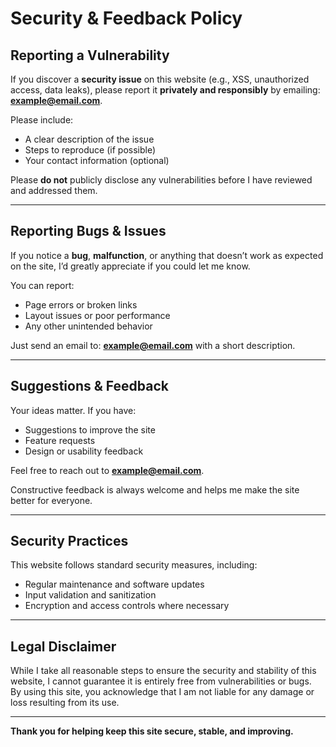 # Security & Feedback Policy

## Reporting a Vulnerability

If you discover a **security issue** on this website (e.g., XSS, unauthorized access, data leaks), please report it **privately and responsibly** by emailing: **example@email.com**.

Please include:

- A clear description of the issue  
- Steps to reproduce (if possible)  
- Your contact information (optional)

Please **do not** publicly disclose any vulnerabilities before I have reviewed and addressed them.

---

## Reporting Bugs & Issues

If you notice a **bug**, **malfunction**, or anything that doesn’t work as expected on the site, I’d greatly appreciate if you could let me know.

You can report:

- Page errors or broken links  
- Layout issues or poor performance  
- Any other unintended behavior  

Just send an email to: **example@email.com** with a short description.

---

## Suggestions & Feedback

Your ideas matter. If you have:

- Suggestions to improve the site  
- Feature requests  
- Design or usability feedback  

Feel free to reach out to **example@email.com**.

Constructive feedback is always welcome and helps me make the site better for everyone.

---

## Security Practices

This website follows standard security measures, including:

- Regular maintenance and software updates  
- Input validation and sanitization  
- Encryption and access controls where necessary  

---

## Legal Disclaimer

While I take all reasonable steps to ensure the security and stability of this website, I cannot guarantee it is entirely free from vulnerabilities or bugs.  
By using this site, you acknowledge that I am not liable for any damage or loss resulting from its use.

---

**Thank you for helping keep this site secure, stable, and improving.**

